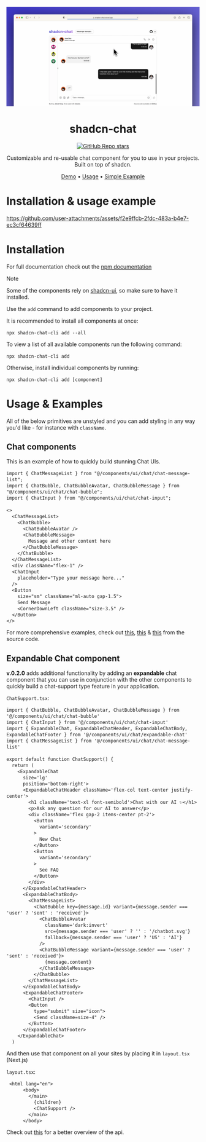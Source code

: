[<img src="shadcn-preview.png">](https://shadcn-chat.vercel.app/)

<h1 align="center">shadcn-chat</h1>
<div align="center">

   [![GitHub Repo stars](https://img.shields.io/github/stars/jakobhoeg/shadcn-chat)](https://github.com/jakobhoeg/shadcn-chat/stargazers)
   
</div>


<p align="center">Customizable and re-usable chat component for you to use in your projects. Built on top of shadcn.</p>

<div align="center">

[Demo](https://shadcn-chat.vercel.app/) • [Usage](#Usage) • [Simple Example](#SimpleExample)

</div>

# Installation & usage example

https://github.com/user-attachments/assets/f2e9ffcb-2fdc-483a-b4e7-ec3cf64639ff

# Installation

For full documentation check out the [npm documentation](https://www.npmjs.com/package/shadcn-chat-cli)

> [!NOTE] 
> Some of the components rely on [shadcn-ui](https://ui.shadcn.com/docs/installation), so make sure to have it installed.

Use the `add` command to add components to your project.

It is recommended to install all components at once:

```
npx shadcn-chat-cli add --all
```

To view a list of all available components run the following command:

```
npx shadcn-chat-cli add
```

Otherwise, install individual components by running:

```
npx shadcn-chat-cli add [component]
```

# Usage & Examples

All of the below primitives are unstyled and you can add styling in any way you'd like - for instance with `className`.

## Chat components

This is an example of how to quickly build stunning Chat UIs.

```
import { ChatMessageList } from "@/components/ui/chat/chat-message-list";
import { ChatBubble, ChatBubbleAvatar, ChatBubbleMessage } from "@/components/ui/chat/chat-bubble";
import { ChatInput } from "@/components/ui/chat/chat-input";

<>
  <ChatMessageList>
    <ChatBubble>
      <ChatBubbleAvatar />
      <ChatBubbleMessage>
        Message and other content here
      </ChatBubbleMessage>
    </ChatBubble>
  </ChatMessageList>
  <div className="flex-1" />
  <ChatInput
    placeholder="Type your message here..."
  />
  <Button
    size="sm" className="ml-auto gap-1.5">
    Send Message
    <CornerDownLeft className="size-3.5" />
  </Button>
</>
```

For more comprehensive examples, check out [this](https://github.com/jakobhoeg/shadcn-chat/blob/master/src/app/chatbot/page.tsx#L106-L175), [this](https://github.com/jakobhoeg/shadcn-chat/blob/master/src/app/chatbot2/page.tsx#L106-L175) & [this](https://github.com/jakobhoeg/shadcn-chat/blob/master/src/components/chat/chat-list.tsx#L54-L63) from the source code.

## Expandable Chat component

**v.0.2.0** adds additional functionality by adding an **expandable** chat component that you can use in conjunction with the other components to quickly build a chat-support type feature in your application.

`ChatSupport.tsx`:

```
import { ChatBubble, ChatBubbleAvatar, ChatBubbleMessage } from '@/components/ui/chat/chat-bubble'
import { ChatInput } from '@/components/ui/chat/chat-input'
import { ExpandableChat, ExpandableChatHeader, ExpandableChatBody, ExpandableChatFooter } from '@/components/ui/chat/expandable-chat'
import { ChatMessageList } from '@/components/ui/chat/chat-message-list'

export default function ChatSupport() {
  return (
    <ExpandableChat
      size='lg'
      position='bottom-right'>
      <ExpandableChatHeader className='flex-col text-center justify-center'>
        <h1 className='text-xl font-semibold'>Chat with our AI ✨</h1>
        <p>Ask any question for our AI to answer</p>
        <div className='flex gap-2 items-center pt-2'>
          <Button
            variant='secondary'
          >
            New Chat
          </Button>
          <Button
            variant='secondary'
          >
            See FAQ
          </Button>
        </div>
      </ExpandableChatHeader>
      <ExpandableChatBody>
        <ChatMessageList>
          <ChatBubble key={message.id} variant={message.sender === 'user' ? 'sent' : 'received'}>
            <ChatBubbleAvatar
              className='dark:invert'
              src={message.sender === 'user' ? '' : '/chatbot.svg'}
              fallback={message.sender === 'user' ? 'US' : 'AI'}
            />
            <ChatBubbleMessage variant={message.sender === 'user' ? 'sent' : 'received'}>
              {message.content}
            </ChatBubbleMessage>
          </ChatBubble>
        </ChatMessageList>
      </ExpandableChatBody>
      <ExpandableChatFooter>
        <ChatInput />
        <Button
          type="submit" size="icon">
          <Send className=size-4" />
        </Button>
      </ExpandableChatFooter>
    </ExpandableChat>
  )
```

And then use that component on all your sites by placing it in `layout.tsx` (Next.js)

`layout.tsx`:

```
 <html lang="en">
      <body>
        </main>
          {children}
          <ChatSupport />
        </main>
      </body>
```

Check out [this](https://github.com/jakobhoeg/shadcn-chat/blob/master/src/components/chat/chat-support.tsx#L61-L134) for a better overview of the api.
